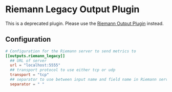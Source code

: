 # Riemann Legacy Output Plugin

This is a deprecated plugin. Please use the [Riemann Output Plugin][new]
instead.

[new]: ../riemann/README.md

## Configuration

```toml @sample.conf
# Configuration for the Riemann server to send metrics to
[[outputs.riemann_legacy]]
  ## URL of server
  url = "localhost:5555"
  ## transport protocol to use either tcp or udp
  transport = "tcp"
  ## separator to use between input name and field name in Riemann service name
  separator = " "
```
